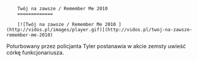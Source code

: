 
        Twój na zawsze / Remember Me 2010 
        =============
        
        [![Twój na zawsze / Remember Me 2010 ](http://vidos.pl/images/player.gif)](http://vidos.pl/twoj-na-zawsze-remember-me-2010)
        
        
 Poturbowany przez policjanta Tyler postanawia w akcie zemsty uwieść córkę funkcjonariusza.
    